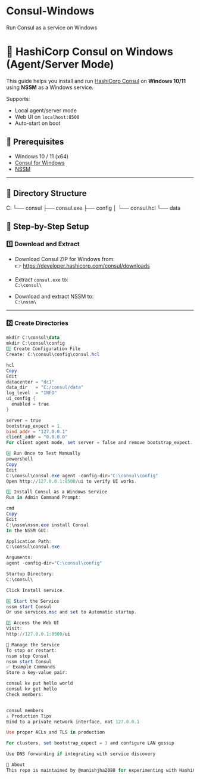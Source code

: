 # Consul-Windows
Run Consul as a service on Windows 

# 🧭 HashiCorp Consul on Windows (Agent/Server Mode)

This guide helps you install and run [HashiCorp Consul](https://developer.hashicorp.com/consul) on **Windows 10/11** using **NSSM** as a Windows service.

Supports:
- Local agent/server mode
- Web UI on `localhost:8500`
- Auto-start on boot



## 🧰 Prerequisites

- Windows 10 / 11 (x64)
- [Consul for Windows](https://developer.hashicorp.com/consul/downloads)
- [NSSM](https://nssm.cc/download)

---

## 📁 Directory Structure

C:
└── consul
├── consul.exe
├── config
│ └── consul.hcl
└── data



## 🚀 Step-by-Step Setup

### 1️⃣ Download and Extract

- Download Consul ZIP for Windows from:  
  👉 https://developer.hashicorp.com/consul/downloads

- Extract `consul.exe` to:  
  `C:\consul\`

- Download and extract NSSM to:  
  `C:\nssm\`

---

### 2️⃣ Create Directories

```powershell
mkdir C:\consul\data
mkdir C:\consul\config
3️⃣ Create Configuration File
Create: C:\consul\config\consul.hcl

hcl
Copy
Edit
datacenter = "dc1"
data_dir   = "C:/consul/data"
log_level  = "INFO"
ui_config {
  enabled = true
}

server = true
bootstrap_expect = 1
bind_addr = "127.0.0.1"
client_addr = "0.0.0.0"
For client agent mode, set server = false and remove bootstrap_expect.

4️⃣ Run Once to Test Manually
powershell
Copy
Edit
C:\consul\consul.exe agent -config-dir="C:\consul\config"
Open http://127.0.0.1:8500/ui to verify UI works.

5️⃣ Install Consul as a Windows Service
Run in Admin Command Prompt:

cmd
Copy
Edit
C:\nssm\nssm.exe install Consul
In the NSSM GUI:

Application Path:
C:\consul\consul.exe

Arguments:
agent -config-dir="C:\consul\config"

Startup Directory:
C:\consul\

Click Install service.

6️⃣ Start the Service
nssm start Consul
Or use services.msc and set to Automatic startup.

7️⃣ Access the Web UI
Visit:
http://127.0.0.1:8500/ui

🔄 Manage the Service
To stop or restart:
nssm stop Consul
nssm start Consul
✅ Example Commands
Store a key-value pair:

consul kv put hello world
consul kv get hello
Check members:


consul members
⚠️ Production Tips
Bind to a private network interface, not 127.0.0.1

Use proper ACLs and TLS in production

For clusters, set bootstrap_expect = 3 and configure LAN gossip

Use DNS forwarding if integrating with service discovery

📂 About
This repo is maintained by @manishjha2088 for experimenting with HashiCorp Consul on Windows using native tools and service integration.

